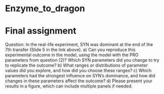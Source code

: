 # Enzyme_to_dragon
# Final assignment

Question:
In the real-life experiment, SYN was dominant at the end of the 7th transfer (Slide 5 in the link above).
a) Can you reproduce this experimental outcome in the model, using the model with the PRO parameters from question (2)? Which SYN parameters did you change to try to replicate the outcome? 
b) What ranges or distributions of parameter values did you explore, and how did you choose these ranges? 
c) Which parameters had the strongest influence on SYN’s dominance, and how did changes in these parameters affect the outcome? 
d) Please present your results in a figure, which can include multiple panels if needed.
